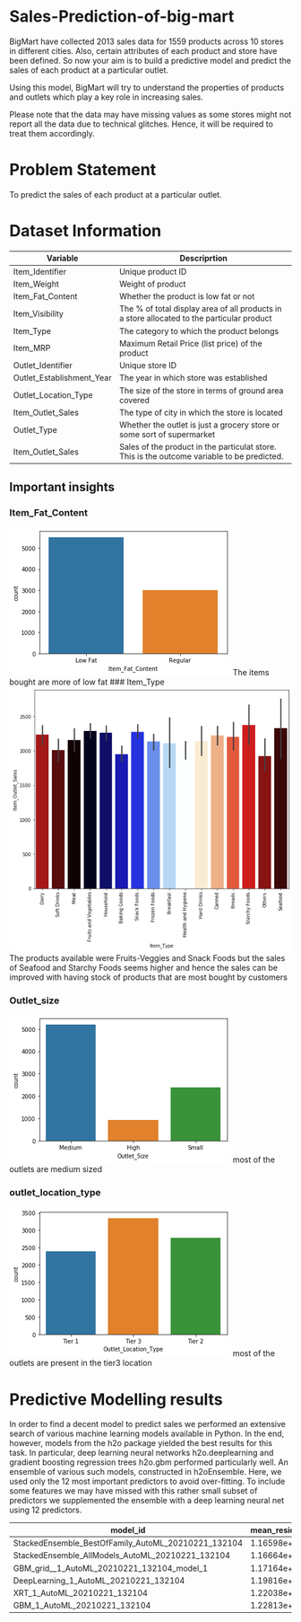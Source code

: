 # Sales-Prediction-of-big-mart
BigMart have collected 2013 sales data for 1559 products across 10 stores in different cities. Also, certain attributes of each product and store have been defined. So now your aim is to build a predictive model and predict the sales of each product at a particular outlet.

Using this model, BigMart will try to understand the properties of products and outlets which play a key role in increasing sales.

Please note that the data may have missing values as some stores might not report all the data due to technical glitches. Hence, it will be required to treat them accordingly.
# Problem Statement
To predict the sales of each product at a particular outlet.
# Dataset Information

| Variable      | Descriprtion  |
| ------------- | ------------- |
| Item_Identifier | Unique product ID  |
|Item_Weight  | Weight of product  |
| Item_Fat_Content  | Whether the product is low fat or not  |
| Item_Visibility  |  The % of total display area of all products in a store allocated to the particular product |
| Item_Type  | The category to which the product belongs  |
| Item_MRP  |Maximum Retail Price (list price) of the product  |
| Outlet_Identifier | Unique store ID |
| Outlet_Establishment_Year  | The year in which store was established  |
| Outlet_Location_Type  |The size of the store in terms of ground area covered  |
| Item_Outlet_Sales  | The type of city in which the store is located  |
| Outlet_Type  |Whether the outlet is just a grocery store or some sort of supermarket  |
| Item_Outlet_Sales  | Sales of the product in the particulat store. This is the outcome variable to be predicted.  |

## Important insights
### Item_Fat_Content

<img src="https://github.com/sasikirankaye/Sales-Prediction-of-Big-Mart/blob/main/image/Item_Fat_Content.png">
The items bought are more of low fat
### Item_Type
<img src="https://github.com/sasikirankaye/Sales-Prediction-of-Big-Mart/blob/main/image/item_type1.png">
The products available were Fruits-Veggies and Snack Foods but the sales of Seafood and Starchy Foods seems higher and
hence the sales can be improved with having stock of products that are most bought by customers

### Outlet_size
<img src="https://github.com/sasikirankaye/Sales-Prediction-of-Big-Mart/blob/main/image/Outlet_size.png">
most of the outlets are medium sized

### outlet_location_type
<img src="https://github.com/sasikirankaye/Sales-Prediction-of-Big-Mart/blob/main/image/outlet_location_type.png">
most of the outlets are present in the tier3 location

# Predictive Modelling results
In order to find a decent model to predict sales we performed an extensive search of various machine learning models available in Python. In the end, however, models from the h2o package yielded the best results for this task. In particular, deep learning neural networks h2o.deeplearning and gradient boosting regression trees h2o.gbm performed particularly well. An ensemble of various such models, constructed in h2oEnsemble. Here, we used only the 12 most important predictors to avoid over-fitting. To include some features we may have missed with this rather small subset of predictors we supplemented the ensemble with a deep learning neural net using 12 predictors.

|model_id	|mean_residual_deviance|	rmse|	mse	|mae  |
| ------------- | ------------- | ------------- | ------------- | ------------- |
| StackedEnsemble_BestOfFamily_AutoML_20210221_132104|	1.16598e+06	|1079.8|	1.16598e+06|	758.666 |
|StackedEnsemble_AllModels_AutoML_20210221_132104	|1.16664e+06	|1080.11	|1.16664e+06|	758.8|
|GBM_grid__1_AutoML_20210221_132104_model_1|	1.17164e+06	1082.42	|1.17164e+06	|758.741	|0.54757|
|DeepLearning_1_AutoML_20210221_132104|	1.19816e+06	|1094.6|	1.19816e+06|	777.066|
|XRT_1_AutoML_20210221_132104	|1.22038e+06	|1104.71	|1.22038e+06	|773.818|
|GBM_1_AutoML_20210221_132104|	1.22813e+06|	1108.21|	1.22813e+06|	776.96|
